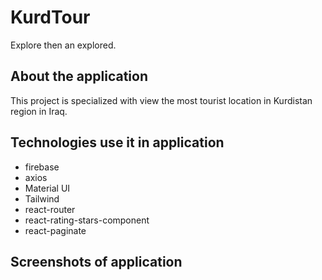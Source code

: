 # KurdTour

Explore then an explored.

## About the application

This project is specialized with view the most tourist location in Kurdistan region in Iraq.

## Technologies use it in application

- firebase
- axios
- Material UI
- Tailwind
- react-router
- react-rating-stars-component
- react-paginate

## Screenshots of application
